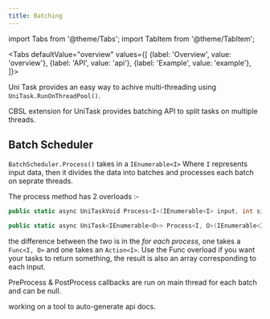 ```yaml
---
title: Batching
---
```


import Tabs from '@theme/Tabs';
import TabItem from '@theme/TabItem';

<Tabs
  defaultValue="overview"
  values={[
    {label: 'Overview', value: 'overview'},
    {label: 'API', value: 'api'},
    {label: 'Example', value: 'example'},
  ]}>
<TabItem value="overview">

Uni Task provides an easy way to achive multi-threading using `UniTask.RunOnThreadPool()`.

CBSL extension for UniTask provides batching API to split tasks on multiple threads.

## Batch Scheduler

`BatchScheduler.Process()` takes in a `IEnumerable<I>` Where `I` represents input data, then it divides the data into batches
and processes each batch on seprate threads.

The process method has 2 overloads :-

```csharp
public static async UniTaskVoid Process<I>(IEnumerable<I> input, int size, Action<I> process, Action<Batch<I>>? preProcess, Action<Batch<I>>? postProcess)
```

```csharp
public static async UniTask<IEnumerable<O>> Process<I, O>(IEnumerable<I> input, int size, Func<I, O> process, Action<Batch<I>>? preProcess, Action<Batch<I>, O[]>? postProcess)
```

the difference between the two is in the *for each process*, one takes a `Func<I, O>` and one takes an `Action<I>`.
Use the Func overload if you want your tasks to return something, the result is also an array corresponding to each input.

PreProcess & PostProcess callbacks are run on main thread for each batch and can be null.

</TabItem>
<TabItem value="api">
working on a tool to auto-generate api docs.
</TabItem>
<TabItem value="example">
</TabItem>
</Tabs>
